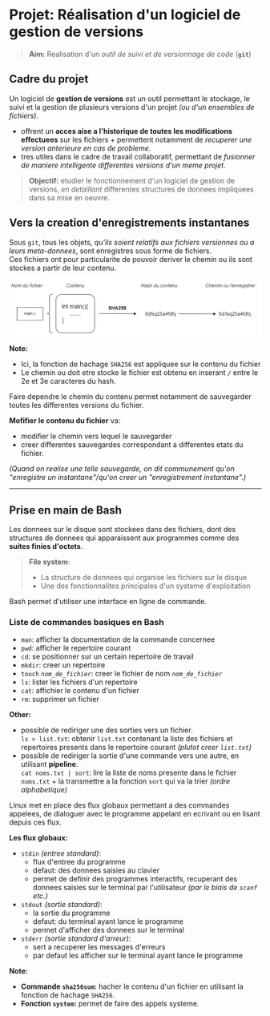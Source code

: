 # Projet: Réalisation d'un logiciel de gestion de versions
> **Aim:** Realisation d'un *outil de suivi et de versionnage de code* (**`git`**)
## Cadre du projet
Un logiciel de **gestion de versions** est un outil permettant le stockage, le suivi et la gestion de plusieurs versions d'un projet *(ou d'un ensembles de fichiers)*. 
- offrent un **acces aise a l'historique de toutes les modifications effectuees** sur les fichiers + permettent notamment de *recuperer une version anterieure en cas de probleme*. 
- tres utiles dans le cadre de travail collaboratif, permettant de *fusionner de maniere intelligente differentes versions d'un meme projet*. 
> **Objectif:** etudier le fonctionnement d'un logiciel de gestion de versions, *en detaillant* differentes structures de donnees impliquees dans sa mise en oeuvre. 
## Vers la creation d'enregistrements instantanes
Sous `git`, tous les objets, *qu'ils soient relatifs aux fichiers versionnes ou a leurs meta-donnees*, sont enregistres sous forme de fichiers. <br>
Ces fichiers ont pour particularite de pouvoir deriver le chemin ou ils sont stockes a partir de leur contenu. 
<p align="center"><img src="fichiers-stocke.png"></p>

**Note:** 
- Ici, la fonction de hachage `SHA256` est appliquee sur le contenu du fichier
- Le chemin ou doit etre stocke le fichier est obtenu en inserant `/` entre le 2e et 3e caracteres du hash. 

Faire dependre le chemin du contenu permet notamment de sauvegarder toutes les differentes versions du fichier. 


**Mofifier le contenu du fichier** va: 
- modifier le chemin vers lequel le sauvegarder 
- creer differentes sauvegardes correspondant a differentes etats du fichier. 

*(Quand on realise une telle sauvegarde, on dit communement qu'on "enregistre un instantane"/qu'on creer un "enregistrement instantane".)*
***
## Prise en main de Bash
Les donnees sur le disque sont stockees dans des fichiers, dont des structures de donnees qui apparaissent aux programmes comme des **suites finies d'octets**. 
> **File system**: 
>- La structure de donnees qui organise les fichiers sur le disque
>- Une des fonctionnalites principales d'un systeme d'exploitation

Bash permet d'utiliser une interface en ligne de commande.
### Liste de commandes basiques en Bash
- `man`: afficher la documentation de la commande concernee
- `pwd`: afficher le repertoire courant
- `cd`: se positionner sur un certain repertoire de travail
- `mkdir`: creer un repertoire
- `touch` *`nom_de_fichier`*: creer le fichier de nom *`nom_de_fichier`*
- `ls`: lister les fichiers d'un repertoire
- `cat`: affichier le contenu d'un fichier
- `rm`: supprimer un fichier

**Other:** 
- possible de rediriger une des sorties vers un fichier. <br>
  `ls > list.txt`: obtenir `list.txt` contenant la liste des fichiers et repertoires presents dans le repertoire courant *(plutot creer `list.txt`)*
- possible de rediriger la sortie d'une commande vers une autre, en utilisant **pipeline**. <br>
`cat noms.txt | sort`: lire la liste de noms presente dans le fichier `noms.txt` + la transmettre a la fonction `sort` qui va la trier *(ordre alphabetique)*

Linux met en place des flux globaux permettant a des commandes appelees, de dialoguer avec le programme appelant en ecrivant ou en lisant depuis ces flux.

**Les flux globaux:** 
- `stdin` *(entree standard)*: 
  - flux d'entree du programme
  - defaut: des donnees saisies au clavier
  - permet de definir des programmes interactifs, recuperant des donnees saisies sur le terminal par l'utilisateur *(par le biais de `scanf` etc.)*
- `stdout` *(sortie standard)*: 
  - la sortie du programme
  - defaut: du terminal ayant lance le programme
  - permet d'afficher des donnees sur le terminal
- `stderr` *(sortie standard d'arreur)*: 
  - sert a recuperer les messages d'erreurs
  - par defaut les afficher sur le terminal ayant lance le programme

**Note:**
- **Commande `sha256sum`:** hacher le contenu d'un fichier en utilisant la fonction de hachage `SHA256`.
- **Fonction `system`:** permet de faire des appels systeme. 